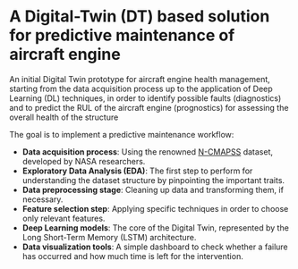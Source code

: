 # A Digital-Twin (DT) based solution for predictive maintenance of aircraft engine
An initial Digital Twin prototype for aircraft engine health management, starting from the data acquisition process up to the application of Deep Learning (DL) techniques, in order to identify possible faults (diagnostics) and to predict the RUL of the aircraft engine (prognostics) for assessing the overall health of the structure

The goal is to implement a predictive maintenance workflow:

+ **Data acquisition process**: Using the renowned [N-CMAPSS](https://www.nasa.gov/intelligent-systems-division/discovery-and-systems-health/pcoe/pcoe-data-set-repository/#:~:text=Turbofan%20Engine%20Degradation%20Simulation%2D2) dataset, developed by NASA researchers.
+ **Exploratory Data Analysis (EDA)**: The first step to perform for understanding the dataset structure by pinpointing the important traits.
+ **Data preprocessing stage**: Cleaning up data and transforming them, if necessary.
+ **Feature selection step**: Applying specific techniques in order to choose only relevant features.
+ **Deep Learning models**: The core of the Digital Twin, represented by the Long Short-Term Memory (LSTM) architecture.
+ **Data visualization tools**: A simple dashboard to check whether a failure has occurred and how much time is left for the intervention.

